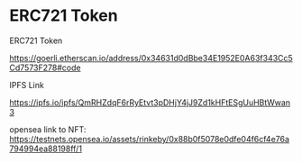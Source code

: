 #  ERC721 Token


ERC721 Token

https://goerli.etherscan.io/address/0x34631d0dBbe34E1952E0A63f343Cc5Cd7573F278#code

IPFS Link

https://ipfs.io/ipfs/QmRHZdqF6rRyEtvt3pDHjY4jJ9Zd1kHFtESgUuHBtWwan3

opensea link to NFT: https://testnets.opensea.io/assets/rinkeby/0x88b0f5078e0dfe04f6cf4e76a794994ea88198ff/1
